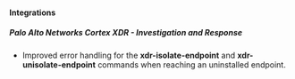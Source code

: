 
#### Integrations
##### Palo Alto Networks Cortex XDR - Investigation and Response
- Improved error handling for the **xdr-isolate-endpoint** and **xdr-unisolate-endpoint** commands when reaching an uninstalled endpoint.
